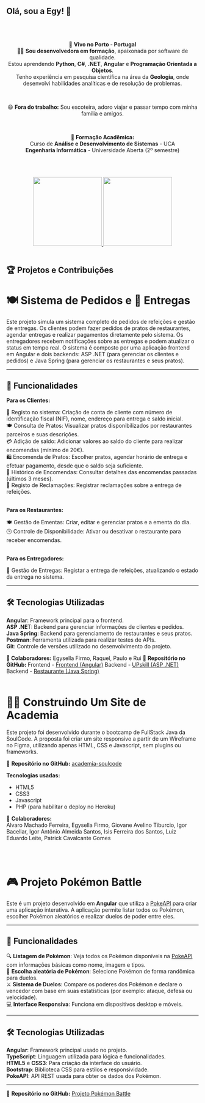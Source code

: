 ## Olá, sou a Egy! 👋

<!--
**Egysella/Egysella** é um ✨ _repositório especial_ ✨ porque seu `README.md` aparece no perfil GitHub.

Aqui estão algumas ideias para começar:
- 🔭 Atualmente estou trabalhando em ...
- 🌱 Estou aprendendo ...
- 👯 Estou buscando colaborar em ...
- 🤔 Estou procurando ajuda com ...
- 💬 Pergunte-me sobre ...
- 📫 Como me encontrar: ...
- 😄 Pronomes: ...
- ⚡ Curiosidade: ...
-->

<div align="center">

<br><br>

 🌟 **Vivo no Porto - Portugal**  
 👩‍💻 **Sou desenvolvedora em formação**, apaixonada por software de qualidade.  
  Estou aprendendo **Python**, **C#**, **.NET**, **Angular** e **Programação Orientada a Objetos**.  
  Tenho experiência em pesquisa científica na área da **Geologia**, onde desenvolvi habilidades analíticas e de resolução de problemas.  

<br>

 😄 **Fora do trabalho:** Sou escoteira, adoro viajar e passar tempo com minha família e amigos.  

<br>

 📖 **Formação Acadêmica:**  
   Curso de **Análise e Desenvolvimento de Sistemas** - UCA  
   **Engenharia Informática** - Universidade Aberta (2º semestre)  

<br><br>

</div>

<div align="center">
  <a href="https://github.com/Egysella">
    <img height="180em" src="https://github-readme-stats.vercel.app/api?username=Egysella&show_icons=true&theme=dracula&include_all_commits=true&count_private=true"/>
    <img height="180em" src="https://github-readme-stats.vercel.app/api/top-langs/?username=Egysella&layout=compact&langs_count=7&theme=dracula"/>
  </a>
</div>

<div style="display: inline_block"><br>

</div>

## 🏆 Projetos e Contribuições

# 🍽️ Sistema de Pedidos e 🚗 Entregas
Este projeto simula um sistema completo de pedidos de refeições e gestão de entregas. Os clientes podem fazer pedidos de pratos de restaurantes, agendar entregas e realizar pagamentos diretamente pelo sistema. Os entregadores recebem notificações sobre as entregas e podem atualizar o status em tempo real. O sistema é composto por uma aplicação frontend em Angular e dois backends: ASP .NET (para gerenciar os clientes e pedidos) e Java Spring (para gerenciar os restaurantes e seus pratos).

---
## 🚀 Funcionalidades

**Para os Clientes:**

📝 Registo no sistema: Criação de conta de cliente com número de identificação fiscal (NIF), nome, endereço para entrega e saldo inicial.<br>
🍽️ Consulta de Pratos: Visualizar pratos disponibilizados por restaurantes parceiros e suas descrições.<br>
💳 Adição de saldo: Adicionar valores ao saldo do cliente para realizar encomendas (mínimo de 20€).<br>
🛍️ Encomenda de Pratos: Escolher pratos, agendar horário de entrega e efetuar pagamento, desde que o saldo seja suficiente.<br>
📜 Histórico de Encomendas: Consultar detalhes das encomendas passadas (últimos 3 meses).<br>
📢 Registo de Reclamações: Registrar reclamações sobre a entrega de refeições.<br><br>

**Para os Restaurantes:**

🍽️ Gestão de Ementas: Criar, editar e gerenciar pratos e a ementa do dia.<br>
🕒 Controle de Disponibilidade: Ativar ou desativar o restaurante para receber encomendas.<br><br>

**Para os Entregadores:**

🚗 Gestão de Entregas: Registar a entrega de refeições, atualizando o estado da entrega no sistema.<br>

---
## 🛠️ Tecnologias Utilizadas

**Angular**: Framework principal para o frontend.<br>
**ASP .NE**T: Backend para gerenciar informações de clientes e pedidos.<br>
**Java Spring**: Backend para gerenciamento de restaurantes e seus pratos.<br>
**Postman**: Ferramenta utilizada para realizar testes de APIs.<br>
**Git**: Controle de versões utilizado no desenvolvimento do projeto.<br>

**👥 Colaboradores:**
Egysella Firmo, Raquel, Paulo e Rui
📂 **Repositório no GitHub:**
Frontend - [Frontend (Angular)](https://github.com/UPskillJavaDotNetEd1/BugsLightyear-Angular)
Backend - [UPskill (ASP .NET)](https://github.com/UPskillJavaDotNetEd1/BugsLightyear-Dotnet)
Backend - [Restaurante (Java Spring)](https://github.com/UPskillJavaDotNetEd1/BugsLightyear-Java)
<br><br>

# 🏋️‍♀️ Construindo Um Site de Academia 
Este projeto foi desenvolvido durante o bootcamp de FullStack Java da SoulCode. A proposta foi criar um site responsivo a partir de um Wireframe no Figma, utilizando apenas HTML, CSS e Javascript, sem plugins ou frameworks.

📂 **Repositório no GitHub:** [academia-soulcode](https://github.com/Egysella/projeto-1-soulcode)

**Tecnologias usadas:**
- HTML5
- CSS3
- Javascript
- PHP (para habilitar o deploy no Heroku)

👥 **Colaboradores:**  
Alvaro Machado Ferreira, Egysella Firmo, Giovane Avelino Tiburcio, Igor Bacellar, Igor Antônio Almeida Santos, Isis Ferreira dos Santos, Luiz Eduardo Leite, Patrick Cavalcante Gomes

<br><br>
# 🎮 Projeto Pokémon Battle

Este é um projeto desenvolvido em **Angular** que utiliza a [PokeAPI](https://pokeapi.co/) para criar uma aplicação interativa. A aplicação permite listar todos os Pokémon, escolher Pokémon aleatórios e realizar duelos de poder entre eles.

---

## 🚀 Funcionalidades

 🔍 **Listagem de Pokémon**: Veja todos os Pokémon disponíveis na [PokeAPI](https://pokeapi.co/) com informações básicas como nome, imagem e tipos.  
 🎲 **Escolha aleatória de Pokémon**: Selecione Pokémon de forma randômica para duelos.  
 ⚔️ **Sistema de Duelos**: Compare os poderes dos Pokémon e declare o vencedor com base em suas estatísticas (por exemplo: ataque, defesa ou velocidade).  
 💻 **Interface Responsiva**: Funciona em dispositivos desktop e móveis.  

---

## 🛠️ Tecnologias Utilizadas

 **Angular**: Framework principal usado no projeto.  
 **TypeScript**: Linguagem utilizada para lógica e funcionalidades.  
 **HTML5** e **CSS3**: Para criação da interface do usuário.  
 **Bootstrap**: Biblioteca CSS para estilos e responsividade.  
 **PokeAPI**: API REST usada para obter os dados dos Pokémon.  

---
📂 **Repositório no GitHub:** [Projeto Pokémon Battle](https://github.com/Egysella/projeto-1-soulcode)

<br><br>


